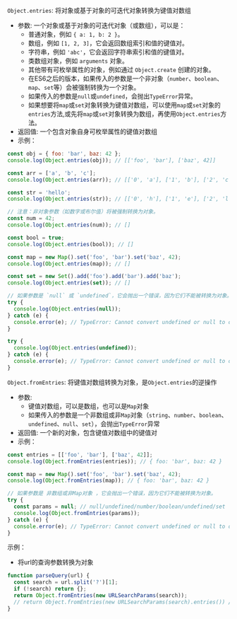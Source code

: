 `Object.entries`: 将对象或基于对象的可迭代对象转换为键值对数组
- 参数: 一个对象或基于对象的可迭代对象（或数组），可以是：
  - 普通对象，例如 `{ a: 1, b: 2 }`。
  - 数组，例如 `[1, 2, 3]`，它会返回数组索引和值的键值对。
  - 字符串，例如 `'abc'`，它会返回字符串索引和值的键值对。
  - 类数组对象，例如 `arguments` 对象。
  - 其他带有可枚举属性的对象，例如通过 `Object.create` 创建的对象。
  - 在ES6之后的版本，如果传入的参数是一个非对象（`number`、`boolean`、`map`、`set`等）会被强制转换为一个对象。
  - 如果传入的参数是`null`或`undefined`，会抛出`TypeError`异常。
  - 如果想要将`map`或`set`对象转换为键值对数组，可以使用`map`或`set`对象的`entries`方法,或先将`map`或`set`对象转换为数组，再使用`Object.entries`方法。
- 返回值: 一个包含对象自身可枚举属性的键值对数组
- 示例：
```js
const obj = { foo: 'bar', baz: 42 };
console.log(Object.entries(obj)); // [['foo', 'bar'], ['baz', 42]]

const arr = ['a', 'b', 'c'];
console.log(Object.entries(arr)); // [['0', 'a'], ['1', 'b'], ['2', 'c']]

const str = 'hello';
console.log(Object.entries(str)); // [['0', 'h'], ['1', 'e'], ['2', 'l'], ['3', 'l'], ['4', 'o']]

// 注意：非对象参数（如数字或布尔值）将被强制转换为对象。
const num = 42;
console.log(Object.entries(num)); // []

const bool = true;
console.log(Object.entries(bool)); // []

const map = new Map().set('foo', 'bar').set('baz', 42);
console.log(Object.entries(map)); // []

const set = new Set().add('foo').add('bar').add('baz');
console.log(Object.entries(set)); // []

// 如果参数是 `null` 或 `undefined`，它会抛出一个错误，因为它们不能被转换为对象。
try {
  console.log(Object.entries(null));
} catch (e) {
  console.error(e); // TypeError: Cannot convert undefined or null to object
}

try {
  console.log(Object.entries(undefined));
} catch (e) {
  console.error(e); // TypeError: Cannot convert undefined or null to object
}
```

`Object.fromEntries`: 将键值对数组转换为对象，是`Object.entries`的逆操作
- 参数: 
  - 键值对数组，可以是数组，也可以是`Map`对象
  - 如果传入的参数是一个非数组或非`Map`对象（`string`、`number`、`boolean`、`undefined`、`null`、`set`），会抛出`TypeError`异常
- 返回值: 一个新的对象，包含键值对数组中的键值对
- 示例：
```js
const entries = [['foo', 'bar'], ['baz', 42]];
console.log(Object.fromEntries(entries)); // { foo: 'bar', baz: 42 }

const map = new Map().set('foo', 'bar').set('baz', 42);
console.log(Object.fromEntries(map)); // { foo: 'bar', baz: 42 }

// 如果参数是 非数组或非Map对象 ，它会抛出一个错误，因为它们不能被转换为对象。
try {
  const params = null; // null/undefined/number/boolean/undefined/set
  console.log(Object.fromEntries(params));
} catch (e) {
  console.error(e); // TypeError: Cannot convert undefined or null to object
}
```



示例：
- 将url的查询参数转换为对象
```js
function parseQuery(url) {
  const search = url.split('?')[1];
  if (!search) return {};
  return Object.fromEntries(new URLSearchParams(search));
  // return Object.fromEntries(new URLSearchParams(search).entries()) // entries() 可以省略，是因为默认就是返回键值对数组
}
```
